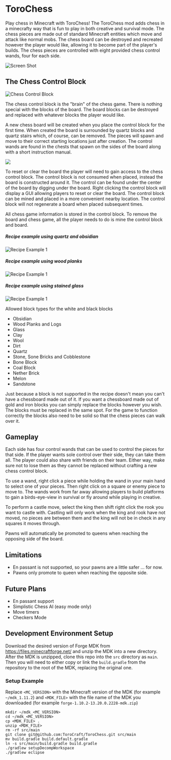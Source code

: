 
# ToroChess

Play chess in Minecraft with ToroChess!  The ToroChess mod adds chess in a minecrafty way that is fun to play in both creative and survival mode.  The chess pieces are made out of standard Minecraft entities which move and attack like normal mobs.  The chess board can be destroyed and recreated however the player would like, allowing it to become part of the player's builds.  The chess pieces are controlled with eight provided chess control wands, four for each side.

![Screen Shot](http://i.imgur.com/yN4Agb1.png)

## The Chess Control Block

![Chess Control Block](http://i.imgur.com/0bCjFzY.png)

The chess control block is the "brain" of the chess game.  There is nothing special with the blocks of the board.  The board blocks can be destroyed and replaced with whatever blocks the player would like.

A new chess board will be created when you place the control block for the first time.  When created the board is surrounded by quartz blocks and quartz stairs which, of course, can be removed.  The pieces will spawn and move to their correct starting locations just after creation.  The control wands are found in the chests that spawn on the sides of the board along with a short instruction manual.

<a href="http://i.imgur.com/M7egWqR.gifv" target="_blank"><img src="http://i.imgur.com/c0nBYmU.png/"></a>

To reset or clear the board the player will need to gain access to the chess control block.  The control block is not consumed when placed, instead the board is constructed around it.  The control can be found under the center of the board by digging under the board.  Right clicking the control block will display a GUI allowing players to reset or clear the board. The control block can be mined and placed in a more convenient nearby location.  The control block will not regenerate a board when placed subsequent times. 

All chess game information is stored in the control block. To remove the board and chess game, all the player needs to do is mine the control block and board. 

##### Recipe example using quartz and obsidian
![Recipe Example 1](http://i.imgur.com/A32HOAe.png)

##### Recipe example using wood planks
![Recipe Example 1](http://i.imgur.com/oU8ifEv.png)

##### Recipe example using stained glass
![Recipe Example 1](http://i.imgur.com/shGOnqT.png)

Allowed block types for the white and black blocks
- Obsidian
- Wood Planks and Logs
- Glass
- Clay
- Wool
- Dirt
- Quartz
- Stone, Sone Bricks and Cobblestone
- Bone Block
- Coal Block
- Nether Brick
- Melon
- Sandstone

Just because a block is not supported in the recipe doesn't mean you can't have a chessboard made out of it.
If you want a chessboard made out of gold and iron blocks you can simply replace the blocks however you wish.
The blocks must be replaced in the same spot.
For the game to function correctly the blocks also need to be solid so that the chess pieces can walk over it.

## Gameplay

Each side has four control wands that can be used to control the pieces for that side. If the player wants sole control over their side, they can take them all.  The player could also share with friends on their team.  Either way, make sure not to lose them as they cannot be replaced without crafting a new chess control block.

To use a wand, right click a piece while holding the wand in your main hand to select one of your pieces.  Then right click on a square or enemy piece to move to.
The wands work from far away allowing players to build platforms to gain a birds-eye-view in survival or fly around while playing in creative.

To perform a castle move, select the king then shift right click the rook you want to castle with.
Castling will only work when the king and rook have not moved, no pieces are between them and the king will not be in check in any squares it moves through.

Pawns will automatically be promoted to queens when reaching the opposing side of the board.

## Limitations
- En passant is not supported, so your pawns are a little safer ... for now.
- Pawns only promote to queen when reaching the opposite side.

## Future Plans
- En passant support
- Simplistic Chess AI (easy mode only)
- Move timers
- Checkers Mode

## Development Environment Setup
Download the desired version of Forge MDK from https://files.minecraftforge.net/ and unzip the MDK into a new directory. After the MDK is unzipped, clone this repo into the `src` directory as `main`. Then you will need to either copy or link the `build.gradle` from the repository to the root of the MDK, replacing the original one. 

### Setup Example
Replace `<MC_VERSION>` with the Minecraft version of the MDK (for example `~/mdk_1.11.2`) and `<MDK_FILE>` with the file name of the MDK you downloaded (for example `forge-1.10.2-13.20.0.2228-mdk.zip`)

```
mkdir ~/mdk_<MC_VERSION>
cd ~/mdk_<MC_VERSION>
cp <MDK_FILE> .
unzip <MDK_FILE>
rm -rf src/main
git clone git@github.com:ToroCraft/ToroChess.git src/main
mv build.gradle build.default.gradle
ln -s src/main/build.gradle build.gradle
./gradlew setupDecompWorkspace
./gradlew eclipse
```

